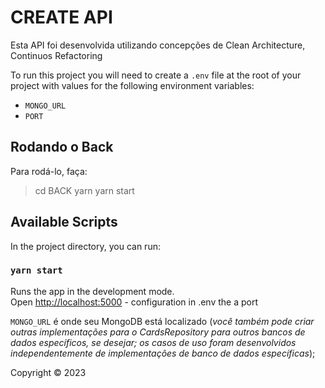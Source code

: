 # CREATE API

Esta API foi desenvolvida utilizando concepções de Clean Architecture, Continuos Refactoring


To run this project you will need to create a `.env` file at the root of your project with values for the following environment variables:

* `MONGO_URL`
* `PORT`

## Rodando o Back
Para rodá-lo, faça:

> cd BACK
> yarn
> yarn start


## Available Scripts

In the project directory, you can run:

### `yarn start`

Runs the app in the development mode.\
Open [http://localhost:5000](http://localhost:5000) - configuration in .env the a port

`MONGO_URL` é onde seu MongoDB está localizado (*você também pode criar outras implementações para o CardsRepository para outros bancos de dados específicos, se desejar; os casos de uso foram desenvolvidos independentemente de implementações de banco de dados específicas*); 

Copyright © 2023 